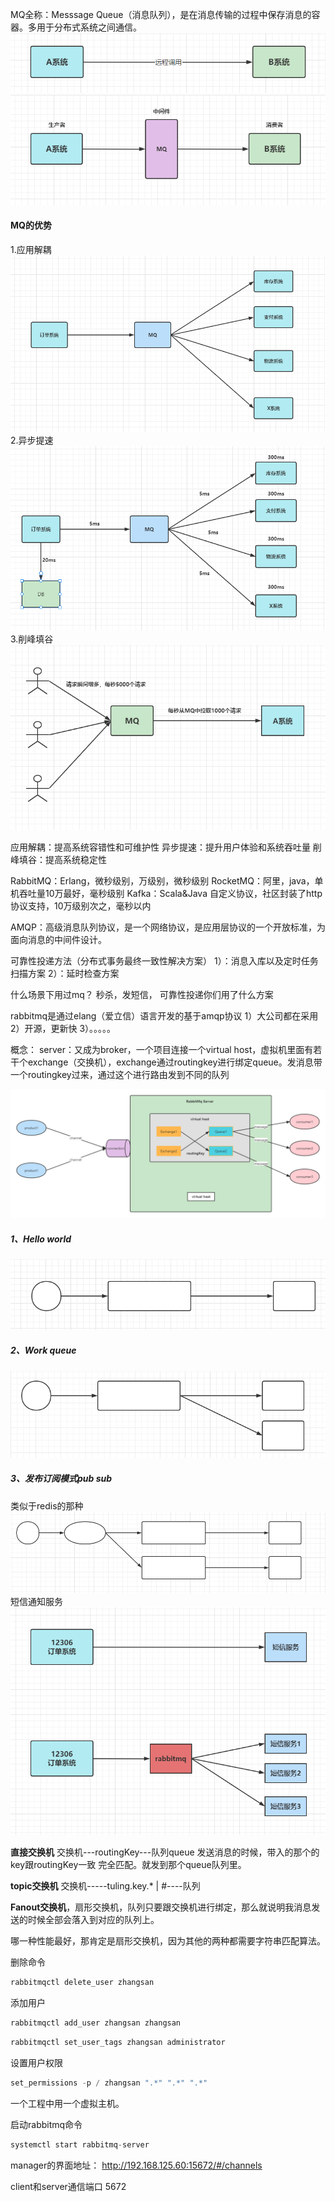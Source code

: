 MQ全称：Messsage Queue（消息队列），是在消息传输的过程中保存消息的容器。多用于分布式系统之间通信。
![image](../../images/Snipaste_2022-05-08_02-00-33.png)
![image](../../images/Snipaste_2022-05-08_02-03-30.png)
#### MQ的优势
1.应用解耦
![image](../../images/Snipaste_2022-05-08_02-07-40.png)
2.异步提速
![image](../../images/Snipaste_2022-05-08_02-10-11.png)
3.削峰填谷
![image](../../images/Snipaste_2022-05-08_02-14-16.png)

应用解耦：提高系统容错性和可维护性
异步提速：提升用户体验和系统吞吐量
削峰填谷：提高系统稳定性

RabbitMQ：Erlang，微秒级别，万级别，微秒级别
RocketMQ：阿里，java，单机吞吐量10万最好，毫秒级别
Kafka：Scala&Java 自定义协议，社区封装了http协议支持，10万级别次之，毫秒以内

AMQP：高级消息队列协议，是一个网络协议，是应用层协议的一个开放标准，为面向消息的中间件设计。


可靠性投递方法（分布式事务最终一致性解决方案）
1）：消息入库以及定时任务扫描方案
2）：延时检查方案

什么场景下用过mq？
秒杀，发短信，
可靠性投递你们用了什么方案

rabbitmq是通过elang（爱立信）语言开发的基于amqp协议
1）大公司都在采用
2）开源，更新快
3）。。。。。

概念：
server：又成为broker，一个项目连接一个virtual host，虚拟机里面有若干个exchange（交换机），exchange通过routingkey进行绑定queue。发消息带一个routingkey过来，通过这个进行路由发到不同的队列

![image](../../images/rabbitMq%E6%B5%81%E7%A8%8B%E5%9B%BE.png)

##### 1、Hello world
![image](../../images/Snipaste_2022-05-08_03-19-14.png)
##### 2、Work queue 
![image](../../images/Snipaste_2022-05-08_03-19-49.png)


##### 3、发布订阅模式pub sub
类似于redis的那种
![image](../../images/Snipaste_2022-05-08_03-20-53.png)
短信通知服务
![image](../../images/Snipaste_2022-05-08_14-44-57.png)


**直接交换机** 交换机---routingKey---队列queue
发送消息的时候，带入的那个的key跟routingKey一致 完全匹配。就发到那个queue队列里。

**topic交换机** 交换机-----tuling.key.* | #----队列

**Fanout交换机**，扇形交换机，队列只要跟交换机进行绑定，那么就说明我消息发送的时候全部会落入到对应的队列上。

哪一种性能最好，那肯定是扇形交换机，因为其他的两种都需要字符串匹配算法。

删除命令
```java
rabbitmqctl delete_user zhangsan
```
添加用户
```java
rabbitmqctl add_user zhangsan zhangsan
```

```java
rabbitmqctl set_user_tags zhangsan administrator
```
设置用户权限 
```java
set_permissions -p / zhangsan ".*" ".*" ".*"
```

一个工程中用一个虚拟主机。

启动rabbitmq命令
```java
systemctl start rabbitmq-server
```

manager的界面地址：
http://192.168.125.60:15672/#/channels

client和server通信端口
5672
